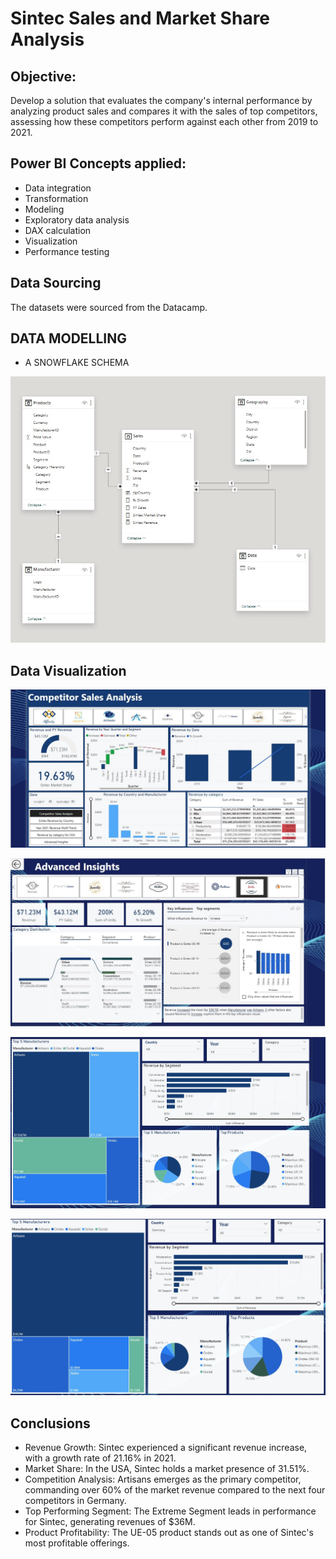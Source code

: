 # Sintec Sales and Market Share Analysis

## Objective:

Develop a solution that evaluates the company's internal performance by analyzing product sales and compares it with the sales of top competitors, assessing how these competitors perform against each other from 2019 to 2021.

## Power BI Concepts applied:

- Data integration
- Transformation
- Modeling
- Exploratory data analysis
- DAX calculation
- Visualization
- Performance testing

## Data Sourcing

The datasets were sourced from the Datacamp.

## DATA MODELLING

- A SNOWFLAKE SCHEMA

![save1](./modelling.jpeg)

## Data Visualization

![save1](./competitor_analysis.jpeg)

![save1](./advanced_analysis.jpeg)

![save1](./top_man-seg-prod.jpeg)

![save1](./top5.jpeg)

## Conclusions

- Revenue Growth: Sintec experienced a significant revenue increase, with a growth rate of 21.16% in 2021.
- Market Share: In the USA, Sintec holds a market presence of 31.51%.
- Competition Analysis: Artisans emerges as the primary competitor, commanding over 60% of the market revenue compared to the next four competitors in Germany.
- Top Performing Segment: The Extreme Segment leads in performance for Sintec, generating revenues of $36M.
- Product Profitability: The UE-05 product stands out as one of Sintec's most profitable offerings.
